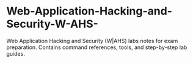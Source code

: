 # Web-Application-Hacking-and-Security-W-AHS-
Web Application Hacking and Security (W|AHS) labs notes for exam preparation. Contains command references, tools, and step-by-step lab guides.
